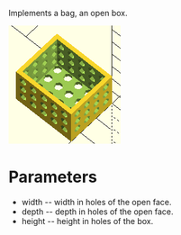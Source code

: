 Implements a bag, an open box.

![Piece](Bag.png)

# Parameters

* width -- width in holes of the open face.
* depth -- depth in holes of the open face.
* height -- height in holes of the box.

